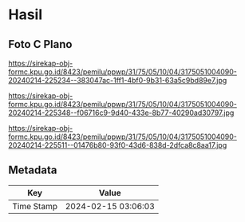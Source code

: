 # Hasil

## Foto C Plano

https://sirekap-obj-formc.kpu.go.id/8423/pemilu/ppwp/31/75/05/10/04/3175051004090-20240214-225234--383047ac-1ff1-4bf0-9b31-63a5c9bd89e7.jpg

https://sirekap-obj-formc.kpu.go.id/8423/pemilu/ppwp/31/75/05/10/04/3175051004090-20240214-225348--f06716c9-9d40-433e-8b77-40290ad30797.jpg

https://sirekap-obj-formc.kpu.go.id/8423/pemilu/ppwp/31/75/05/10/04/3175051004090-20240214-225511--01476b80-93f0-43d6-838d-2dfca8c8aa17.jpg


## Metadata

| Key        | Value               |
| ---------- | ------------------- |
| Time Stamp | 2024-02-15 03:06:03 |



